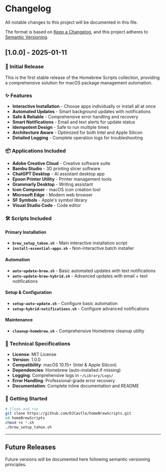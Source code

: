 # Changelog

All notable changes to this project will be documented in this file.

The format is based on [Keep a Changelog](https://keepachangelog.com/en/1.0.0/),
and this project adheres to [Semantic Versioning](https://semver.org/spec/v2.0.0.html).

## [1.0.0] - 2025-01-11

### 🎉 Initial Release

This is the first stable release of the Homebrew Scripts collection, providing a comprehensive solution for macOS package management automation.

### ✨ Features

- **Interactive Installation** - Choose apps individually or install all at once
- **Automated Updates** - Smart background updates with notifications
- **Safe & Reliable** - Comprehensive error handling and recovery
- **Smart Notifications** - Email and text alerts for update status
- **Idempotent Design** - Safe to run multiple times
- **Architecture Aware** - Optimized for both Intel and Apple Silicon
- **Detailed Logging** - Complete operation logs for troubleshooting

### 📦 Applications Included

- **Adobe Creative Cloud** - Creative software suite
- **Bambu Studio** - 3D printing slicer software
- **ChatGPT Desktop** - AI assistant desktop app
- **Epson Printer Utility** - Printer management tools
- **Grammarly Desktop** - Writing assistant
- **Icon Composer** - macOS icon creation tool
- **Microsoft Edge** - Modern web browser
- **SF Symbols** - Apple's symbol library
- **Visual Studio Code** - Code editor

### 🛠️ Scripts Included

#### Primary Installation

- **`brew_setup_tahoe.sh`** - Main interactive installation script
- **`install-essential-apps.sh`** - Non-interactive batch installer

#### Automation

- **`auto-update-brew.sh`** - Basic automated updates with text notifications
- **`auto-update-brew-hybrid.sh`** - Advanced updates with email + text notifications

#### Setup & Configuration

- **`setup-auto-update.sh`** - Configure basic automation
- **`setup-hybrid-notifications.sh`** - Configure advanced notifications

#### Maintenance

- **`cleanup-homebrew.sh`** - Comprehensive Homebrew cleanup utility

### 🔧 Technical Specifications

- **License**: MIT License
- **Version**: 1.0.0
- **Compatibility**: macOS 10.15+ (Intel & Apple Silicon)
- **Dependencies**: Homebrew (auto-installed if missing)
- **Logging**: Comprehensive logs in `~/Library/Logs/`
- **Error Handling**: Professional-grade error recovery
- **Documentation**: Complete inline documentation and README

### 🚀 Getting Started

```bash
# Clone and run
git clone https://github.com/DJCastle/homeBrewScripts.git
cd homeBrewScripts
chmod +x *.sh
./brew_setup_tahoe.sh
```

---

## Future Releases

Future versions will be documented here following semantic versioning principles.
